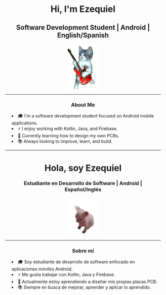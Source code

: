 <body background="img/fondo.jpg" style="background-size: cover; background-position: center;">

<h1 align="center">Hi, I'm Ezequiel</h1>
<h2 align="center">Software Development Student | Android | English/Spanish</h2>

<p align="center">
  <img src="img/cat-guitar.gif" width="100">
</p>

<hr>

<h3 align="center">About Me</h3>

<ul style="list-style-position: inside; padding-left: 1.5em;">
  <li>🎓 I'm a software development student focused on Android mobile applications.</li>
  <li>⚡ I enjoy working with Kotlin, Java, and Firebase.</li>
  <li>🔌 Currently learning how to design my own PCBs.</li>
  <li>📚 Always looking to improve, learn, and build.</li>
</ul>

---

<h1 align="center">Hola, soy Ezequiel</h1>
<h3 align="center">Estudiante en Desarrollo de Software | Android | Español/Inglés</h3>

<p align="center">
  <img src="img/cat-cat-meme.gif" width="100">
</p>

<hr>

<h3 align="center">Sobre mí</h3>

<ul style="list-style-position: inside; padding-left: 1.5em;">
  <li>🎓 Soy estudiante de desarrollo de software enfocado en aplicaciones móviles Android.</li>
  <li>⚡ Me gusta trabajar con Kotlin, Java y Firebase.</li>
  <li>🔌 Actualmente estoy aprendiendo a diseñar mis propias placas PCB.</li>
  <li>📚 Siempre en busca de mejorar, aprender y aplicar lo aprendido.</li>
</ul>

</body>
